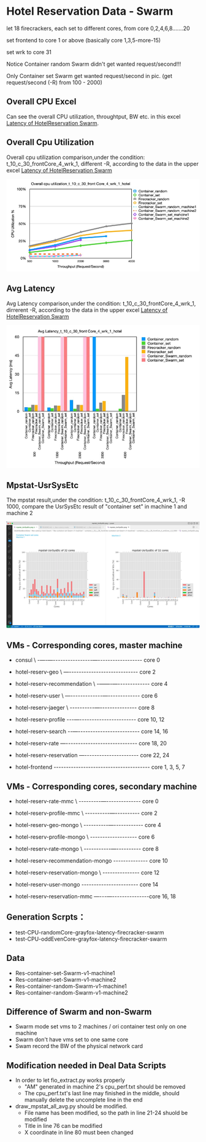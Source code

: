 # Hotel Reservation Data - Swarm

let 18 firecrackers, each set to different cores, from core 0,2,4,6,8…….20

set frontend to core 1 or above (basically core 1,3,5-more-15)

set wrk to core 31

Notice Container random Swarm didn't get wanted request/second!!!

Only Container set Swarm get wanted request/second in pic. (get request/second (-R) from 100 - 2000)

## Overall CPU Excel
Can see the overall CPU utilization, throughtput, BW etc. in this excel [Latency of HotelReservation Swarm](https://docs.google.com/spreadsheets/d/1SAPFEOHZ8QP8jzDtzEEULMyZjnnBidJd21M3Xt4HAz8/edit#gid=1045338351).

## Overall Cpu Utilization
Overall cpu utilization comparison,under the condition: t_10_c_30_frontCore_4_wrk_1, different -R, according to the data in the upper excel [Latency of HotelReservation Swarm](https://docs.google.com/spreadsheets/d/1SAPFEOHZ8QP8jzDtzEEULMyZjnnBidJd21M3Xt4HAz8/edit#gid=1045338351)

![CPU_Utilization](CPU_Utilization_hotel_Swarm.jpg)

## Avg Latency
Avg Latency comparison,under the condition: t_10_c_30_frontCore_4_wrk_1, dirrerent -R, according to the data in the upper excel [Latency of HotelReservation Swarm](https://docs.google.com/spreadsheets/d/1SAPFEOHZ8QP8jzDtzEEULMyZjnnBidJd21M3Xt4HAz8/edit#gid=1045338351)

![Avg_Latency](Avg_Latency_hotel_Swarm.jpg)

## Mpstat-UsrSysEtc
The mpstat result,under the condition: t_10_c_30_frontCore_4_wrk_1, -R 1000, compare the UsrSysEtc result of "container set" in machine 1 and machine 2

![Mpstat_UsrSysEtc_Container_Swarm_setCore_R1000](mpstat_UsrSysEtc-container-Swarm-setCore-R-1000.jpg)

## VMs - Corresponding cores, master machine
* consul \ -—-—----------------—------------------ core 0
* hotel-reserv-geo \ —---------------------------- core 2
* hotel-reserv-recommendation \ -——-—------------- core 4
* hotel-reserv-user \ —-------------—------------- core 6
* hotel-reserv-jaeger \ ----------—--------------- core 8

* hotel-reserv-profile ---—----------------------- core 10, 12
* hotel-reserv-search --—------------------------- core 14, 16
* hotel-reserv-rate —----------------------------- core 18, 20
* hotel-reserv-reservation —---------------------- core 22, 24

* hotel-frontend --------------------------------------- core 1, 3, 5, 7

## VMs - Corresponding cores, secondary machine
* hotel-reserv-rate-mmc \ ---------—-------------- core 0
* hotel-reserv-profile-mmc \ ----------—---------- core 2
* hotel-reserv-geo-mongo \ ----------—------------ core 4
* hotel-reserv-profile-mongo \ ------------------- core 6
* hotel-reserv-rate-mongo \ -----------—---------- core 8
* hotel-reserv-recommendation-mongo -------------- core 10

* hotel-reserv-reservation-mongo \ --------------- core 12
* hotel-reserv-user-mongo  ----------------------- core 14

* hotel-reserv-reservation-mmc —---—---------------core 16, 18


## Generation Scrpts：
* test-CPU-randomCore-grayfox-latency-firecracker-swarm
* test-CPU-oddEvenCore-grayfox-latency-firecracker-swarm

## Data
* Res-container-set-Swarm-v1-machine1
* Res-container-set-Swarm-v1-machine2
* Res-container-random-Swarm-v1-machine1
* Res-container-random-Swarm-v1-machine2

## Difference of Swarm and non-Swarm
* Swarm mode set vms to 2 machines / ori container test only on one machine
* Swarm don't have vms set to one same core 
* Swam record the BW of the physical network card 

## Modification needed in Deal Data Scripts
- In order to let fio_extract.py works properly
    - "AM" generated in machine 2's cpu_perf.txt should be removed
    - The cpu_perf.txt's last line may finished in the middle, should manually delete the uncomplete line in the end
- draw_mpstat_all_avg.py should be modified.
    - File name has been modified, so the path in line 21-24 shuold be modified
    - Title in line 76 can be modified
    - X coordinate in line 80 must been changed